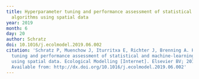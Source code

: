 ```yaml
---
title: Hyperparameter tuning and performance assessment of statistical and machine-learning
  algorithms using spatial data
year: 2019
month: 6
day: 20
author: Schratz
doi: 10.1016/j.ecolmodel.2019.06.002
citation: 'Schratz P, Muenchow J, Iturritxa E, Richter J, Brenning A. Hyperparameter
  tuning and performance assessment of statistical and machine-learning algorithms
  using spatial data. Ecological Modelling [Internet]. Elsevier BV; 2019 Aug;406:109–120.
  Available from: http://dx.doi.org/10.1016/j.ecolmodel.2019.06.002'
---
```


